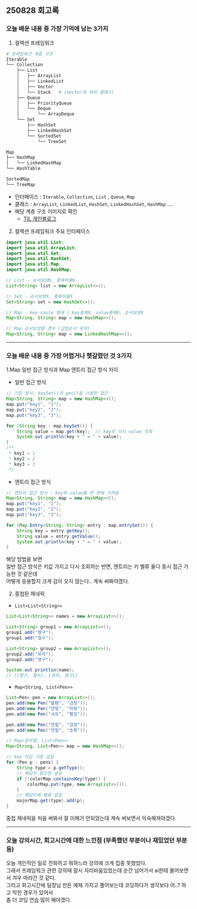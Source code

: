 ## 250828 회고록


### 오늘 배운 내용 중 가장 기억에 남는 3가지

1. 컬렉션 프레임워크
```bash
# 프레임워크 계층 구조
Iterable
└── Collection
    ├── List
    │   ├── ArrayList
    │   ├── LinkedList
    │   ├── Vector
    │   └── Stack   # (Vector의 하위 클래스)
    ├── Queue
    │   ├── PriorityQueue
    │   └── Deque
    │       └── ArrayDeque
    └── Set
        ├── HashSet
        ├── LinkedHashSet
        └── SortedSet
            └── TreeSet

Map
├── HashMap
│   └── LinkedHashMap
└── HashTable

SortedMap
└── TreeMap
```

* 인터페이스 : `Iterable`, `Collection`, `List` , `Queue`, `Map`
* 클래스 : `ArrayList`, `LinkedList`, `HashSet`, `LinkedHashSet`, `HashMap` ....
* 해당 계층 구조 이미지로 확인
    - [TIL 개인블로그](https://starweb.tistory.com/15#17)


2. 컬렉션 프레임워크 주요 인터페이스

```java
import java.util.List;
import java.util.ArrayList;
import java.util.Set;
import java.util.HashSet;
import java.util.Map;
import java.util.HashMap;

// List - 순서보장O, 중복허용O
List<String> list = new ArrayList<>();

// Set - 순서보장X, 중복허용X 
Set<String> set = new HashSet<>();

// Map - key-vaule 형태 | key중복X, value중복O, 순서보장X
Map<String, String> map = new HashMap<>();

// Map 순서보장할 경우 (삽입순서 유지)
Map<String, String> map = new LinkedHashMap<>();
```
---

### 오늘 배운 내용 중 가장 어렵거나 헷갈렸던 것 3가지

1.Map 일반 접근 방식과 Map 엔트리 접근 방식 차이

* 일반 접근 방식
```java
// 기존 방식: keySet()과 get()을 이용한 접근
Map<String, String> map = new HashMap<>();
map.put("key1", "1");
map.put("key2", "2");
map.put("key3", "3");

for (String key : map.keySet()) {
    String value = map.get(key);  // key로 다시 value 조회
    System.out.println(key + " = " + value);
}
/**
 * key1 = 1
 * key2 = 2
 * key3 = 3 
 */
```

* 엔트리 접근 방식
```java
// 엔트리 접근 방식 : key와 value를 한 번에 가져옴
Map<String, String> map = new HashMap<>();
map.put("key1", "1");
map.put("key2", "2");
map.put("key3", "3");

for (Map.Entry<String, String> entry : map.entrySet()) {
    String key = entry.getKey();
    String value = entry.getValue();
    System.out.println(key + " = " + value);
}
```

해당 방법을 보면 <br>
일반 접근 방식은 키값 가지고 다시 조회하는 반면, 엔트리는 키 벨류 둘다 동시 접근 가능한 것 같은데 <br>
어떻게 응용할지 크게 감이 오지 않는다.. 계속 써봐야겠다.


2. 중첩된 제네릭

* `List<List<String>>`
```java
List<List<String>> names = new ArrayList<>();

List<String> group1 = new ArrayList<>();
group1.add("짱구");
group1.add("철수");

List<String> group2 = new ArrayList<>();
group2.add("유라");
group2.add("영구");

System.out.printlin(name); 
// [[짱구, 철수], [유라, 영구]]
```

* `Map<String, List<Pen>>`
```java
List<Pen> pen = new ArrayList<>();
pen.add(new Pen("볼펜", "검정"));
pen.add(new Pen("연필", "파랑"));
pen.add(new Pen("샤프", "빨강"));

pen.add(new Pen("연필", "검정"));
pen.add(new Pen("연필", "초록"));

// Map<문자열, List<Pen>>
Map<String, List<Pen>> map = new HashMap<>();

// key 타입 기준 삽입
for (Pen p : pens) {
    String type = p.getType();
    // 해당키 없으면 생성
    if (!colorMap.containsKey(type)) {
        colorMap.put(type, new ArrayList<>());
    }
    // 해당키에 벨류 삽입
    majorMap.get(type).add(p);
}
```

중첩 제네릭을 처음 써봐서 잘 이해가 안되었는데 계속 써보면서 익숙해져야겠다.

---
   
### 오늘 강의시간, 회고시간에 대한 느낀점 (부족했던 부분이나 재밌었던 부분 등)

오늘 개인적인 일로 전화하고 뭐하느라 강의에 크게 집중 못했었다. <br>
그래서 프레임워크 관련 강의때 잠시 자리비움있었는데 순간 넘어가서 ai한테 물어보면서 겨우 따라간 것 같다. <br>
그리고 회고시간에 팀장님 만든 예제 가지고 풀어보는데 코딩하다가 생각보다 어..? 하고 막힌 경우가 있어서 <br>
좀 더 코딩 연습 많이 해야겠다.
